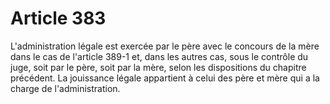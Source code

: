 # Article 383

L'administration légale est exercée par le père avec le concours de la mère dans le cas de l'article 389-1 et, dans les autres cas, sous le contrôle du juge, soit par le père, soit par la mère, selon les dispositions du chapitre précédent.   La jouissance légale appartient à celui des père et mère qui a la charge de l'administration.